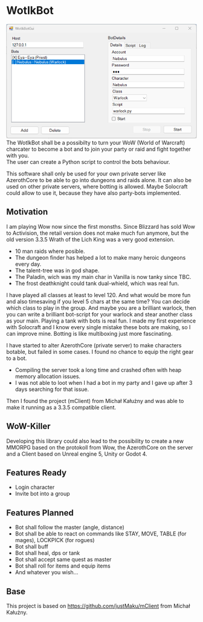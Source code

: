 # WotlkBot
![](https://raw.githubusercontent.com/Artanidos/WotlkBot/master/Gui/screen.png)  
The WotlkBot shall be a possibilty to turn your WoW (World of Warcraft) charcater to become a bot and to join your party or raid and fight together with you.  
The user can create a Python script to control the bots behaviour.

This software shall only be used for your own private server like AzerothCore to be able to go into dungeons and raids alone.
It can also be used on other private servers, where botting is allowed. Maybe Solocraft could allow to use it, because they have also party-bots implemented.

## Motivation
I am playing Wow now since the first monsths. Since Blizzard has sold Wow to Activision, the retail version does not make much fun anymore, but the old version 3.3.5 Wrath of the Lich King was a very good extension.  
- 10 man raids where posible.  
- The dungeon finder has helped a lot to make many heroic dungeons every day.  
- The talent-tree was in god shape.  
- The Paladin, wich was my main char in Vanilla is now tanky since TBC.  
- The frost deathknight could tank dual-whield, which was real fun.  

I have played all classes at least to level 120. And what would be more fun and also timesaving if you level 5 chars at the same time?
You can decide which class to play in the group. And maybe you are a brilliant warlock, then you can write a brilliant bot-script for your warlock and stear another class as your main. Playing a tank with bots is real fun. I made my first experience with Solocraft and I know every single mistake these bots are making, so I can improve mine.
Botting is like multiboxing just more fascinating.

I have started to alter AzerothCore (private server) to make characters botable, but failed in some cases. I found no chance to equip the right gear to a bot.  
- Compiling the server took a long time and crashed often with heap memory allocation issues.  
- I was not able to loot when I had a bot in my party and I gave up after 3 days searching for that issue.  
 
Then I found the project (mClient) from Michał Kałużny and was able to make it running as a 3.3.5 compatible client.

## WoW-Killer
Developing this library could also lead to the possibility to create a new MMORPG based on the protokoll from Wow, the AzerothCore on the server and a Client based on Unreal engine 5, Unity or Godot 4. 

## Features Ready
- Login character
- Invite bot into a group

## Features Planned
- Bot shall follow the master (angle, distance)
- Bot shall be able to react on commands like STAY, MOVE, TABLE (for mages), LOCKPICK (for rogues)
- Bot shall buff
- Bot shall heal, dps or tank
- Bot shall accept same quest as master
- Bot shall roll for items and equip items
- And whatever you wish...


## Base
This project is based on https://github.com/justMaku/mClient from Michał Kałużny.
